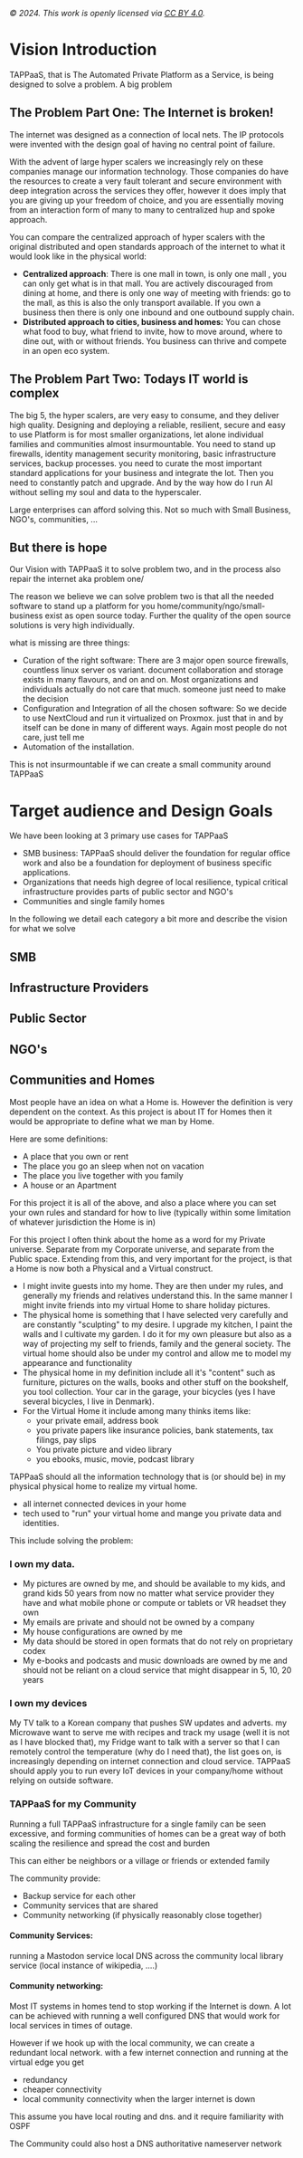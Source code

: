 *© 2024. This work is openly licensed via [CC BY 4.0](https://creativecommons.org/licenses/by/4.0/).*

# Vision Introduction

TAPPaaS, that is The Automated Private Platform as a Service, is being designed to solve a problem. A big problem

## The Problem Part One: The Internet is broken!

The internet was designed as a connection of local nets. The IP protocols were invented with the design goal of having no central point of failure.

With the advent of large hyper scalers we increasingly rely on these companies manage our information technology. Those companies do have the resources to create a very fault tolerant and secure environment with deep integration across the services they offer, however it does imply that you are giving up your freedom of choice, and you are essentially moving from an interaction form of many to many to centralized hup and spoke approach.

You can compare the centralized approach of hyper scalers with the original distributed and open standards approach of the internet to what it would look like in the physical world:

- **Centralized approach**: There is one mall in town, is only one mall , you can only get what is in that mall. You are actively discouraged from dining at home, and there is only one way of meeting with friends: go to the mall, as this is also the only transport available. If you own a business then there is only one inbound and one outbound supply chain. 
- **Distributed approach to cities, business and homes:**  You can chose what food to buy, what friend to invite, how to move around, where to dine out, with or without friends. You business can thrive and compete in an open eco system.

## The Problem Part Two: Todays IT world is complex

The big 5, the hyper scalers, are very easy to consume, and they deliver high quality. Designing and deploying a reliable, resilient, secure and easy to use Platform is for most smaller organizations, let alone individual families and communities almost insurmountable. You need to stand up firewalls, identity management security monitoring, basic infrastructure services, backup processes. you need to curate the most important standard applications for your business and integrate the lot. Then you need to constantly patch and upgrade. And by the way how do I run AI without selling my soul and data to the hyperscaler.

Large enterprises can afford solving this. Not so much with Small Business, NGO's, communities, ...

## But there is hope

Our Vision with TAPPaaS it to solve problem two, and in the process also repair the internet aka problem one/

The reason we believe we can solve problem two is that all the needed software to stand up a platform for you home/community/ngo/small-business exist as open source today. Further the quality of the open source solutions is very high individually.

what is missing are three things:

- Curation of the right software: There are 3 major open source firewalls, countless linux server os variant. document collaboration and storage exists in many flavours, and on and on. Most organizations and individuals actually do not care that much. someone just need to make the decision
- Configuration and Integration of all the chosen software: So we decide to use NextCloud and run it virtualized on Proxmox. just that in and by itself can be done in many of different ways. Again most people do not care, just tell me
- Automation of the installation. 

This is not insurmountable if we can create a small community around TAPPaaS

# Target audience and Design Goals

We have been looking at 3 primary use cases for TAPPaaS

- SMB business: TAPPaaS should deliver the foundation for regular office work and also be a foundation for deployment of business specific applications.
- Organizations that needs high degree of local resilience, typical critical infrastructure provides parts of public sector and NGO's
- Communities and single family homes

In the following we detail each category a bit more and describe the vision for what we solve

## SMB


## Infrastructure Providers


## Public Sector


## NGO's


## Communities and Homes

Most people have an idea on what a Home is. However the definition is very dependent on the context. As this project is about IT for Homes then it would be appropriate to define what we man by Home.

Here are some definitions:

- A place that you own or rent
- The place you go an sleep when not on vacation
- The place you live together with you family
- A house or an Apartment

For this project it is all of the above, and also a place where you can set your own rules and standard for how to live (typically within some limitation of whatever jurisdiction the Home is in)

For this project I often think about the home as a word for my Private universe. Separate from my Corporate universe, and separate from the Public space.  Extending from this, and very important for the project, is that a Home is now both a Physical and a Virtual construct.

- I might invite guests into my home. They are then under my rules, and generally my friends and relatives understand this. In the same manner I might invite friends into my virtual Home to share holiday pictures.
- The physical home is something that I have selected very carefully and are constantly "sculpting" to my desire. I upgrade my kitchen, I paint the walls and I cultivate my garden. I do it for my own pleasure but also as a way of projecting my self to friends, family and the general society. The virtual home should also be under my control and allow me to model my appearance and functionality
- The physical home in my definition include all it's "content" such as furniture, pictures on the walls, books and other stuff on the bookshelf, you tool collection. Your car in the garage, your bicycles (yes I have several bicycles, I live in Denmark).
- For the Virtual Home it include among many thinks items like:
  - your private email, address book
  - you private papers like insurance policies, bank statements, tax filings, pay slips
  - You private picture and video library
  - you ebooks, music, movie, podcast library

TAPPaaS should all the information technology that is (or should be) in my physical physical home to realize my virtual home.

- all internet connected devices in your home
- tech used to "run" your virtual home and mange you private data and identities.

This include solving the problem:

### I own my data.

- My pictures are owned by me, and should be available to my kids, and grand kids 50 years from now no matter what service provider they have and what mobile phone or compute or tablets or VR headset they own
- My emails are private and should not be owned by a company
- My house configurations are owned by me
- My data should be stored in open formats that do not rely on proprietary codex
- My e-books and podcasts and music downloads are owned by me and should not be reliant on a cloud service that might disappear in 5, 10, 20 years

### I own my devices

My TV talk to a Korean company that pushes SW updates and adverts. my Microwave want to serve me with recipes and track my usage (well it is not as I have blocked that), my Fridge want to talk with a server so that I can remotely control the temperature (why do I need that), the list goes on, is increasingly depending on internet connection and cloud service. 
TAPPaaS should apply you to run every IoT devices in your company/home without relying on outside software.

### TAPPaaS for my Community

Running a full TAPPaaS infrastructure for a single family can be seen excessive, and forming communities of homes can be a great way of both scaling the resilience and spread the cost and burden

This can either be neighbors  or a village or friends or extended family

The community provide:

- Backup service for each other
- Community services that are shared
- Community networking (if physically reasonably close together)

#### Community Services:

running a Mastodon service
local DNS across the community
local library service (local instance of wikipedia, ....)

#### Community networking:

Most IT systems in homes tend to stop working if the Internet is down. A lot can be achieved with running a well configured DNS that would work for local services in times of outage. 

However if we hook up with the local community, we can create a redundant local network. with a few internet connection and running at the virtual edge you get
- redundancy
- cheaper connectivity
- local community connectivity when the larger internet is down

This assume you have local routing and dns. and it require familiarity with OSPF

The Community could also host a DNS authoritative nameserver network


